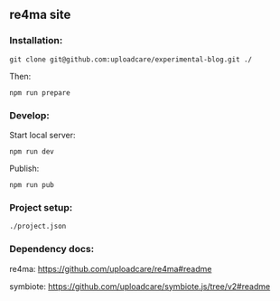 ## re4ma site

### Installation:

`git clone git@github.com:uploadcare/experimental-blog.git ./`

Then:

`npm run prepare`

### Develop:

Start local server:

`npm run dev`

Publish:

`npm run pub`

### Project setup:

`./project.json`

### Dependency docs:

re4ma: https://github.com/uploadcare/re4ma#readme

symbiote: https://github.com/uploadcare/symbiote.js/tree/v2#readme